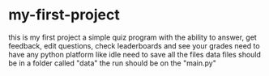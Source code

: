 # my-first-project
this is my first project 
a simple quiz program with the ability to answer, get feedback, edit questions, check leaderboards and see your grades 
need to have any python platform like idle 
need to save all the files 
data files should be in a folder called "data"
the run should be on the "main.py"
